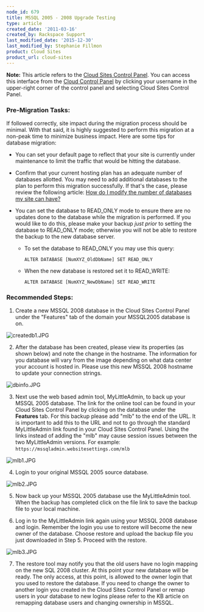 ```yaml
---
node_id: 679
title: MSSQL 2005 - 2008 Upgrade Testing
type: article
created_date: '2011-03-16'
created_by: Rackspace Support
last_modified_date: '2015-12-30'
last_modified_by: Stephanie Fillmon
product: Cloud Sites
product_url: cloud-sites
---
```


**Note:** This article refers to the [Cloud Sites Control Panel](https://manage.rackspacecloud.com/). You can access this interface from the [Cloud Control Panel](https://mycloud.rackspace.com/)
by clicking your username in the upper-right corner of the control panel
and selecting Cloud Sites Control Panel.

### Pre-Migration Tasks:

If followed correctly, site impact during the migration process should
be minimal. With that said, it is highly suggested to perform this
migration at a non-peak time to minimize business impact. Here are some
tips for database migration:

-   You can set your default page to reflect that your site is currently
    under maintenance to limit the traffic that would be hitting
    the database.

-   Confirm that your current hosting plan has an adequate number of
    databases allotted. You may need to add additional databases to the
    plan to perform this migration successfully. If that's the case,
    please review the following article: [How do I modify the number of databases my site can have?](https://community.rackspace.com/products/f/26/t/285)

-   You can set the database to READ_ONLY mode to ensure there are no
    updates done to the database while the migration is performed. If
    you would like to do this, please make your backup *just prior* to
    setting the database to READ_ONLY mode; otherwise you will not be
    able to restore the backup to the new database server.
    -   To set the database to READ_ONLY you may use this query:

            ALTER DATABASE [NumXYZ_OldDbName] SET READ_ONLY

    -   When the new database is restored set it to READ_WRITE:

            ALTER DATABASE [NumXYZ_NewDbName] SET READ_WRITE

### Recommended Steps:

1. Create a new MSSQL 2008 database in the Cloud Sites Control Panel
under the "Features" tab of the domain your MSSQL2005 database is on.

  ![createdb1.JPG](http://c0476992.cdn.cloudfiles.rackspacecloud.com/createdb1.JPG)

2. After the database has been created, please view its properties (as
shown below) and note the change in the hostname. The information for
you database will vary from the image depending on what data center your
account is hosted in. Please use this new MSSQL 2008 hostname to update
your connection strings.

  ![dbinfo.JPG](http://c0476992.cdn.cloudfiles.rackspacecloud.com/dbinfo.JPG)

3. Next use the web based admin tool, MyLittleAdmin, to back up your
MSSQL 2005 database. The link for the online tool can be found in your
Cloud Sites Control Panel by clicking on the database under the
**Features** tab. For this backup please add "mlb" to the end of the
URL. It is important to add this to the URL and not to go through the
standard MyLittleAdmin link found in your Cloud Sites Control Panel.
Using the links instead of adding the "mlb" may cause session issues
between the two MyLittleAdmin versions. For example:
`https://mssqladmin.websitesettings.com/mlb`

  ![mlb1.JPG](http://c0476992.cdn.cloudfiles.rackspacecloud.com/mlb1.JPG)

4. Login to your original MSSQL 2005 source database.

  ![mlb2.JPG](http://c0476992.cdn.cloudfiles.rackspacecloud.com/mlb2.JPG)

5. Now back up your MSSQL 2005 database use the MyLittleAdmin tool. When
the backup has completed click on the file link to save the backup file
to your local machine.

6. Log in to the MyLittleAdmin link again using your MSSQL 2008 database
and login. Remember the login you use to restore will become the new
owner of the database. Choose restore and upload the backup file you
just downloaded in Step 5. Proceed with the restore.

  ![mlb3.JPG](http://c0476992.cdn.cloudfiles.rackspacecloud.com/mlb3.JPG)

7. The restore tool may notify you that the old users have no login
mapping on the new SQL 2008 cluster. At this point your new database
will be ready. The only access, at this point, is allowed to the owner
login that you used to restore the database. If you need to change the
owner to another login you created in the Cloud Sites Control Panel or
remap users in your database to new logins please refer to the KB
article on remapping database users and changing ownership in MSSQL.
